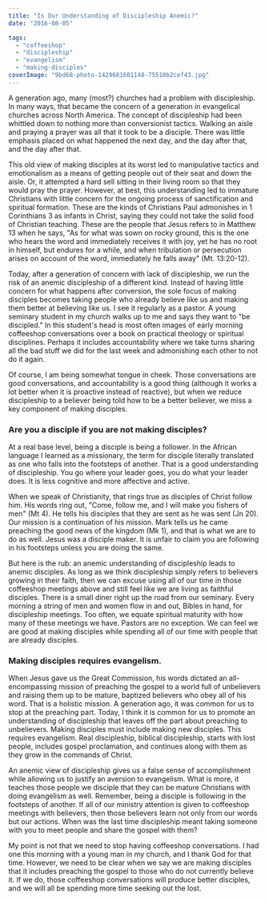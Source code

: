 ```yaml
---
title: "Is Our Understanding of Discipleship Anemic?"
date: "2016-08-05"

tags: 
  - "coffeeshop"
  - "discipleship"
  - "evangelism"
  - "making-disciples"
coverImage: "9bd68-photo-1429681601148-75510b2cef43.jpg"
---
```


A generation ago, many (most?) churches had a problem with discipleship. In many ways, that became the concern of a generation in evangelical churches across North America. The concept of discipleship had been whittled down to nothing more than conversionist tactics. Walking an aisle and praying a prayer was all that it took to be a disciple. There was little emphasis placed on what happened the next day, and the day after that, and the day after that.

This old view of making disciples at its worst led to manipulative tactics and emotionalism as a means of getting people out of their seat and down the aisle. Or, it attempted a hard sell sitting in their living room so that they would pray the prayer. However, at best, this understanding led to immature Christians with little concern for the ongoing process of sanctification and spiritual formation. These are the kinds of Christians Paul admonishes in 1 Corinthians 3 as infants in Christ, saying they could not take the solid food of Christian teaching. These are the people that Jesus refers to in Matthew 13 when he says, "As for what was sown on rocky ground, this is the one who hears the word and immediately receives it with joy, yet he has no root in himself, but endures for a while, and when tribulation or persecution arises on account of the word, immediately he falls away" (Mt. 13:20-12).

Today, after a generation of concern with lack of discipleship, we run the risk of an anemic discipleship of a different kind. Instead of having little concern for what happens after conversion, the sole focus of making disciples becomes taking people who already believe like us and making them better at believing like us. I see it regularly as a pastor. A young seminary student in my church walks up to me and says they want to "be discipled." In this student's head is most often images of early morning coffeeshop conversations over a book on practical theology or spiritual disciplines. Perhaps it includes accountability where we take turns sharing all the bad stuff we did for the last week and admonishing each other to not do it again.

Of course, I am being somewhat tongue in cheek. Those conversations are good conversations, and accountability is a good thing (although it works a lot better when it is proactive instead of reactive), but when we reduce discipleship to a believer being told how to be a better believer, we miss a key component of making disciples.

### Are you a disciple if you are not making disciples?

At a real base level, being a disciple is being a follower. In the African language I learned as a missionary, the term for disciple literally translated as one who falls into the footsteps of another. That is a good understanding of discipleship. You go where your leader goes, you do what your leader does. It is less cognitive and more affective and active.

When we speak of Christianity, that rings true as disciples of Christ follow him. His words ring out, "Come, follow me, and I will make you fishers of men" (Mt 4). He tells his disciples that they are sent as he was sent (Jn 20). Our mission is a continuation of his mission. Mark tells us he came preaching the good news of the kingdom (Mk 1), and that is what we are to do as well. Jesus was a disciple maker. It is unfair to claim you are following in his footsteps unless you are doing the same.

But here is the rub: an anemic understanding of discipleship leads to anemic disciples. As long as we think discipleship simply refers to believers growing in their faith, then we can excuse using all of our time in those coffeeshop meetings above and still feel like we are living as faithful disciples. There is a small diner right up the road from our seminary. Every morning a string of men and women flow in and out, Bibles in hand, for discipleship meetings. Too often, we equate spiritual maturity with how many of these meetings we have. Pastors are no exception. We can feel we are good at making disciples while spending all of our time with people that are already disciples.

### Making disciples requires evangelism.

When Jesus gave us the Great Commission, his words dictated an all-encompassing mission of preaching the gospel to a world full of unbelievers and raising them up to be mature, baptized believers who obey all of his word. That is a holistic mission. A generation ago, it was common for us to stop at the preaching part. Today, I think it is common for us to promote an understanding of discipleship that leaves off the part about preaching to unbelievers. Making disciples must include making new disciples. This requires evangelism. Real discipleship, biblical discipleship, starts with lost people, includes gospel proclamation, and continues along with them as they grow in the commands of Christ.

An anemic view of discipleship gives us a false sense of accomplishment while allowing us to justify an aversion to evangelism. What is more, it teaches those people we disciple that they can be mature Christians with doing evangelism as well. Remember, being a disciple is following in the footsteps of another. If all of our ministry attention is given to coffeeshop meetings with believers, then those believers learn not only from our words but our actions. When was the last time discipleship meant taking someone with you to meet people and share the gospel with them?

My point is not that we need to stop having coffeeshop conversations. I had one this morning with a young man in my church, and I thank God for that time. However, we need to be clear when we say we are making disciples that it includes preaching the gospel to those who do not currently believe it. If we do, those coffeeshop conversations will produce better disciples, and we will all be spending more time seeking out the lost.
